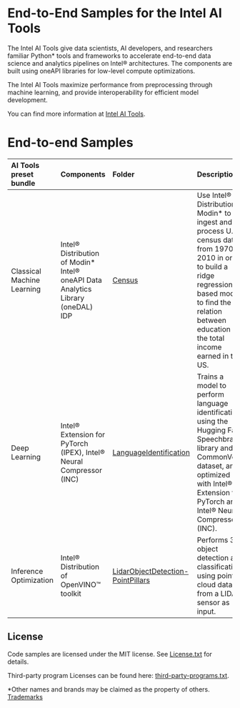 # End-to-End Samples for the Intel AI Tools

The Intel AI Tools give data scientists, AI
developers, and researchers familiar Python* tools and frameworks to
accelerate end-to-end data science and analytics pipelines on Intel®
architectures. The components are built using oneAPI libraries for low-level
compute optimizations.

The Intel AI Tools maximize performance from preprocessing
through machine learning, and provide interoperability for efficient model
development.

You can find more information at
[Intel AI Tools](https://software.intel.com/content/www/us/en/develop/tools/oneapi/ai-analytics-toolkit.html).


# End-to-end Samples

|AI Tools preset bundle    | Components         | Folder                 | Description
| :---               | :---               |:---                    |:---
|Classical Machine Learning| Intel® Distribution of Modin* <br> Intel® oneAPI Data Analytics Library (oneDAL) <br> IDP | [Census](Census)       | Use Intel® Distribution of Modin* to ingest and process U.S. census data from 1970 to 2010 in order to build a ridge regression based model to find the relation between education and the total income earned in the US.
|Deep Learning| Intel® Extension for PyTorch (IPEX), Intel® Neural Compressor (INC)           | [LanguageIdentification](LanguageIdentification) | Trains a model to perform language identification using the Hugging Face Speechbrain library and CommonVoice dataset, and optimized with Intel® Extension for PyTorch and Intel® Neural Compressor (INC).
|Inference Optimization| Intel® Distribution of OpenVINO™ toolkit           | [LidarObjectDetection-PointPillars](LidarObjectDetection-PointPillars) | Performs 3D object detection and classification using point cloud data from a LIDAR sensor as input.


## License

Code samples are licensed under the MIT license. See [License.txt](https://github.com/oneapi-src/oneAPI-samples/blob/master/License.txt) for details.

Third-party program Licenses can be found here: [third-party-programs.txt](https://github.com/oneapi-src/oneAPI-samples/blob/master/third-party-programs.txt).

*Other names and brands may be claimed as the property of others. [Trademarks](https://www.intel.com/content/www/us/en/legal/trademarks.html)
